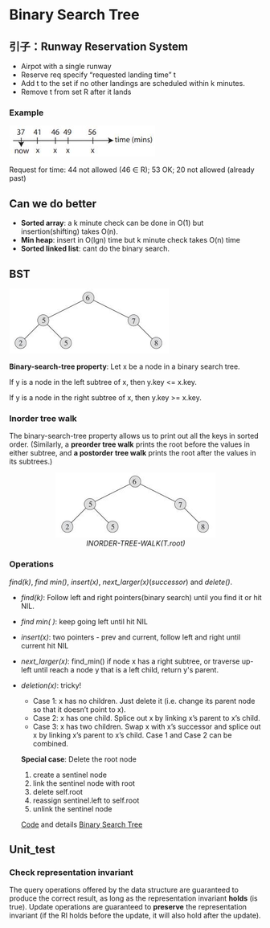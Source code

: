 # Binary Search Tree
## 引子：Runway Reservation System
- Airpot with a single runway
-  Reserve req specify “requested landing time” t
-  Add t to the set if no other landings are scheduled within k minutes.
-  Remove t from set R after it lands
  
### Example
![](../../../images/data-structure/example_runway.jpg)

Request for time: 44 not allowed (46 ∈ R); 53 OK; 20 not allowed (already past)

##  Can we do better
- **Sorted array**: a k minute check can be done in O(1) but insertion(shifting) takes O(n).
- **Min heap**: insert in O(lgn) time but k minute check takes O(n) time
- **Sorted linked list**: cant do the binary search.

## BST 
![](../../../images/data-structure/example_bst.jpg)

**Binary-search-tree property**: Let x be a node in a binary search tree. 

If y is a node in the left subtree of x, then y.key <= x.key. 

If y is a node in the right subtree of x, then y.key >= x.key.

### Inorder tree walk
The binary-search-tree property allows us to print out all the keys in sorted order.
(Similarly, a **preorder tree walk** prints the root before the values in either subtree, and **a postorder tree walk** prints the root after the values in its subtrees.)

<p align="center">
  <img src=../../../images/data-structure/example_bst.jpg alt="runway">
  <br>
  <em> INORDER-TREE-WALK(T.root) </em> 
</p>

### Operations
*find(k)*, *find min()*, *insert(x)*, *next_larger(x)*(*successor*) and *delete()*.

- *find(k)*: Follow left and right pointers(binary search) until you find it or hit NIL.
- *find min( )*: keep going left until hit NIL
- *insert(x)*: two pointers - prev and current, follow left and right until current hit NIL
- *next_larger(x)*: find_min() if node x has a right subtree, or traverse up-left until reach a node y that is a left child, return y's parent.
- *deletion(x)*: tricky!
  - Case 1: x has no children. Just delete it (i.e. change its parent node so that it doesn’t point to
x).
  - Case 2: x has one child. Splice out x by linking x’s parent to x’s child.
  - Case 3: x has two children. Swap x with x’s successor and splice out x by linking x’s parent to x’s child.
Case 1 and Case 2 can be combined.

  **Special case**: Delete the root node
  1. create a sentinel node
  2. link the sentinel node with root
  3. delete self.root
  4. reassign sentinel.left to self.root 
  5. unlink the sentinel node   

  [Code](https://github.com/EeToSe/Algorithms/blob/main/src/data-structures/bst.py) and details [Binary Search Tree](BST.md)

## Unit_test
### Check representation invariant
The query operations offered by the data structure are guaranteed to produce the correct result, as long as the representation invariant **holds** (is true). Update operations are guaranteed to **preserve** the representation invariant (if the RI holds
before the update, it will also hold after the update).